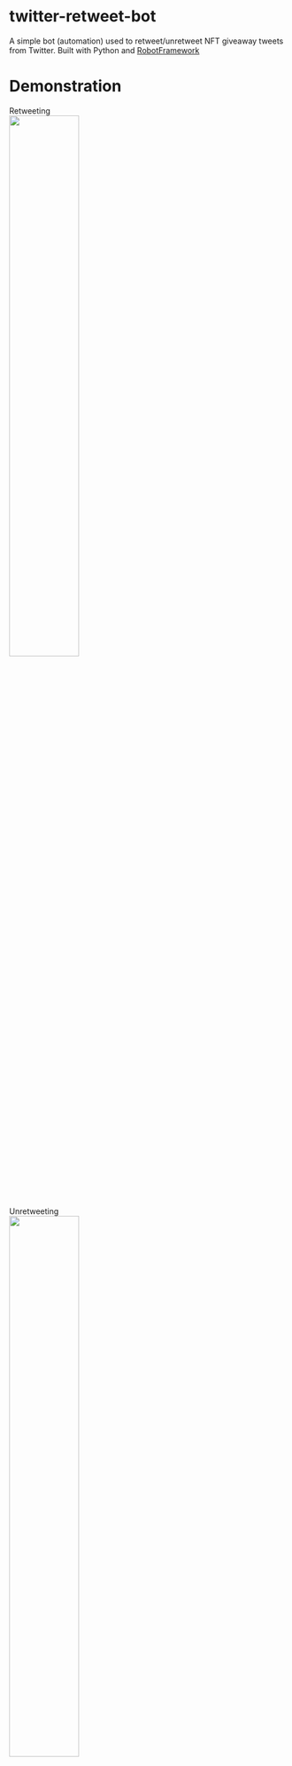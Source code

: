 # twitter-retweet-bot
 A simple bot (automation) used to retweet/unretweet NFT giveaway tweets from Twitter. Built with Python and [RobotFramework](https://robotframework.org/)

# Demonstration
Retweeting
<br>
<img src="https://user-images.githubusercontent.com/28771440/234232221-21fdf549-41e8-4b17-ad2d-699f5b3b1977.gif" width="50%" height="50%"/>
<br><br>
Unretweeting
<br>
<img src="https://user-images.githubusercontent.com/28771440/234232249-b9b05990-cd83-4b37-8c4f-34fb7ea2132b.gif" width="50%" height="50%"/>


# How to use 
 1. Open `variables.py` and fill up the necessary information (`DRIVER`, `USER_DATA`, `PROFILE`, `TEXT`, `USER`) according to what you want to require
 2. The executables are `retweet.bat`(to retweet) and `unretweet.bat`(to unretweet)
 3. Simply launch either of the `.bat` file by double clicking it, and copy-paste the link to the tweet (CTRL+C on browser, right click to paste when you open the terminal/command prompt) 

# Notes
 1. We're using Microsoft Edge as the browser to run the twitter bot. Hence, if you're using MS Edge as your primary browser, it will likely not work. A solution would either be change your primary browser to Google Chrome, Mozilla Firefox, etc. (easier) or change the code to launch in the 2 browser mentioned prevously (harder)
 2. Please download the [Microsoft Edge driver](https://developer.microsoft.com/en-us/microsoft-edge/tools/webdriver/). Do also check if your Microsoft Edge browser matches the driver that you download. To check your MS Edge browser version, enter `edge://settings/help`
 This bot is still in its early stage and has some limitations, so do feel free to give feedback on bugs or what can be improved!
 3. When running this program, Microsoft Edge cannot be running in the background because it will cause an error like (msedge.exe is no longer running, so msedgedriver is assuming that msedge has crashed). To resolve this issue, open `Task Manager`, find the Microsoft Edge program that's running in the background processes and end it
 4. There are some edge cases that will cause this automation to not work (For example, if your comments are like 1 year ago in the comment section). I will be working on it to possibly find a solution!
 5. This automation is optimized for desktop use!
 6. Whether the program fails, 2 `.html` (log, report) and 1 `.xml` (output) file will be generated. Don't worry about it as it's generated to show you where and why the program has failed
 7. If you get the following error `Message: session not created: This version of Microsoft Edge WebDriver only supports Microsoft Edge version XXX. Current browser version is 125.0.2535.51`, download the necessary driver and replace the `msedgedriver.exe` where it's stored. For me, I stored in under my python installation(`C:\Users\<Current-user>\AppData\Local\Programs\Python\<Python-version>`)
 8. Please note that you have to open MS Edge, log into your Twitter account, and sync your information to run this program successfully (you only have to do this once for the first time)
 9. To retweet with a comment, the format should be <linkToTweet> <comment> (with a spacing in between)

# Installation
1. Navigate to the root of this folder (Should be something like `pathToDirectory/twitter-retweet-bot`)
2. Open up command prompt and enter `pip install -r requirements.txt` to install all the necessary dependencies (for now it's just the robotframework-seleniumlibrary)

# Variables.py
1. For the `DRIVER` field, you should place your Microsoft Edge driver in the same folder where your Python is installed. If you have multiple versions installed, you will have to identify the version that's being used whether the program executes. (I believe you can verify this through checking your environment variables)
2. For the `USER DATA` field, your Microsoft Edge profile should be located in this directory `C:\Users\<Current-user>\AppData\Local\Microsoft\Edge\User Data\Default`
3. For the `USER` field, it should be your twitter handle without the `@`
